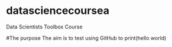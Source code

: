 # datasciencecoursea
Data Scientists Toolbox Course

#The purpose
The aim is to test using GitHub to print(hello world)

